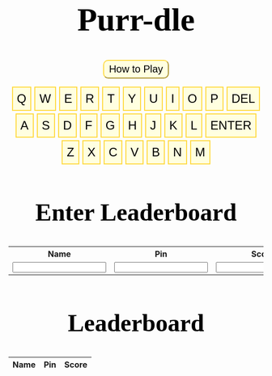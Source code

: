 <html lang="en"><head>
  <meta charset="utf-8">
  <meta http-equiv="X-UA-Compatible" content="IE=edge">
  <meta name="viewport" content="width=device-width, initial-scale=1">

<script>
function wrap_img(fn) {

    if (document.attachEvent ? document.readyState === "complete" : document.readyState !== "loading") {
        var elements = document.querySelectorAll(".post img");
        Array.prototype.forEach.call(elements, function(el, i) {
            if (el.getAttribute("title") && (el.className != "emoji")) {
                const caption = document.createElement('figcaption');
                var node = document.createTextNode(el.getAttribute("title"));
                caption.appendChild(node);
                const wrapper = document.createElement('figure');
                wrapper.className = 'image';
                el.parentNode.insertBefore(wrapper, el);
                el.parentNode.removeChild(el);
                wrapper.appendChild(el);
                wrapper.appendChild(caption);
            }
        });
		gameboard()
    } else { document.addEventListener('DOMContentLoaded', fn); }
}
window.onload = wrap_img;  

document.addEventListener("DOMContentLoaded", function(){
    // add link icon to anchor tags
    var elem = document.querySelectorAll(".anchor-link")
    elem.forEach(e => (e.innerHTML = '<i class="fas fa-link fa-xs"></i>'));
    });
</script>
</head>
<body><header class="site-header">

<body>
<script>
src="https://code.jquery.com/jquery-3.6.0.min.js"
integrity="sha256-/xUj+3OJU5yExlq6GSYGSHk7tPXikynS7ogEvDej/m4="
crossorigin="anonymous"
src="https://cdnjs.cloudflare.com/ajax/libs/toastr.js/latest/toastr.min.js"
</script>

<div class = "flex-all">
  <div class="flex-left">
    <div>
      <div id="game-board">
    </div>
  </div>

  <div class="flex-right">
    <div>
      <h1>Purr-dle</h1>
      <div class="howto-container">
      <button type="submit" class="howto-button" onclick="openPopup1()">How to Play</button>
      <div class="howto-popup" id="howto-popup">
              <h2>How to Play</h2>
              <p>Guess the word in 6 tries.</p>
              <p>Each guess must be a valid 5-letter word.</p>
              <p>The color of the squares will change to show how close your guess was to the word.</p>
              <p>Green - Letter is in the word and in the correct spot.</p>
              <p>Yellow - Letter is in the word but in the wrong spot.</p>
              <p>Grey - Letter is not in the word in any spot.</p>
              <button type="button" onclick="closePopup1()">Close</button>
              </div>
      </div>
      <div id="keyboard">
        <div class="row1">
            <button class="keyboard-button">q</button>
            <button class="keyboard-button">w</button>
            <button class="keyboard-button">e</button>
            <button class="keyboard-button">r</button>
            <button class="keyboard-button">t</button>
            <button class="keyboard-button">y</button>
            <button class="keyboard-button">u</button>
            <button class="keyboard-button">i</button>
            <button class="keyboard-button">o</button>
            <button class="keyboard-button">p</button>
            <button class="keyboard-button">Del</button>
        </div>
          <div class="row2">
            <button class="keyboard-button">a</button>
            <button class="keyboard-button">s</button>
            <button class="keyboard-button">d</button>
            <button class="keyboard-button">f</button>
            <button class="keyboard-button">g</button>
            <button class="keyboard-button">h</button>
            <button class="keyboard-button">j</button>
            <button class="keyboard-button">k</button>
            <button class="keyboard-button">l</button>
            <button class="keyboard-button">Enter</button>
        </div>
      <div class="row3">
            <button class="keyboard-button">z</button>
            <button class="keyboard-button">x</button>
            <button class="keyboard-button">c</button>
            <button class="keyboard-button">v</button>
            <button class="keyboard-button">b</button>
            <button class="keyboard-button">n</button>
            <button class="keyboard-button">m</button>
      </div>
    </div>
  </div>
</div>


<script>
let popup1 = document.getElementById("howto-popup")
function openPopup1(){
    popup1.classList.add("open-popup");
}
function closePopup1(){
    popup1.classList.remove("open-popup");
}
</script>
    

<style>
 {background-color: #f1f0e2;}
/*
    .flex-all {
        display: flex;
        justify-content: center;
    }
    .flex-left {
        display: flex;
        padding: 0 30px 30px;
    }
    .flex-right {
        display: flex;
        padding: 0 30px 30px;
    }
*/

    h1 {
      /* Title Design */
        text-align: center;
        font-family: Serif;
        color: #000000;
        font-size: 4rem;
    }
    h2 {
      /* Title Design */
        text-align: center;
        font-family: Serif;
        color: #000000;
        font-size: 3rem;
    }
    .howto-container{
        width: 100%
        background: #3c5077;
        display: flex;
        align-items: center;
        justify-content: center;
    }
    /* How To button design: */
    .howto-button{    
      background: #ffffe0;
      border: 3;
      border-color: #FFDB45; 
      outline: none;
      cursor: pointer;
      font-size: 20px;
      font-weight: 500;
      border-radius: 10px;
      padding: 5 10px 5px;
    }
    .howto-popup{
      width: 400px;
      background: #F8E69A;
      border-radius: 20px;
      position: absolute;
      top: 0;
      left: 50%;
      transform: translate(-50%,-50%) scale(0.1);
      text-align: center;
      font-size: 1.2rem;
      font-weight: 400;
      padding: 0 30px 30px;
      visibility: hidden;
      transition: transform 0.3s, top 0.3s;
    }
    .open-popup{
      visibility: visible;
      top: 50%;
      transform: translate(-50%,-35%) scale(1);
    }
    .howto-popup h2{
        font-weight: 30px
        margin: 30px 10 10px
    }
    .howto-popup button{
        width: 10%
        margin-top: 2px;
        font-size: 18px;
        border-radius: 4px;
        cursor: pointer;
        background-color:#ffad51

    }
    .howto-popup button:hover{
      background-color:#ff941c;
      transition: 0.1s;
    }
    /* Keyboard button display: */
       #keyboard {
        margin: 1rem 0;
        display: flex;
        flex-direction: column;
        align-items: center;
      }
      #keyboard div {
        display: flex;
      }
      .row2 {
        margin: 0.3rem 0;
      }
    /* Keyboard button design: */
      .keyboard-button {
        font-size: 1.5rem;
        font-weight: 400;
        padding: 0.5rem;
        margin: 0 3px;
        cursor: pointer;
        text-transform: uppercase;
        color: #000000;
        background-color: #ffffe0;
        border: 2px solid #FFDB45;
      }
    /* Mouse hover over button color change: */
    .howto-button:hover, .keyboard-button:hover {
      background-color: #ffee87;
      transition: 0.1s;
    }
    .container {
      width: 100%;
      height: 100vh;
      background: #3c5077
      display: flex;
      align-items: center;
      justify-content: center;
      flex-direction: column;
        align-items: center;
    }
    .game-board {
      display: flex;
      align-items: center;
      flex-direction: column;
    }
    .letter-box {
      border: 2px solid gray;
      border-radius: 3px;
      margin: 2px;
      font-size: 2.5rem;
      font-weight: 700;
      height: 3rem;
      width: 3rem;
      display: flex;
      justify-content: center;
      align-items: center;
      text-transform: uppercase;
    }
    .filled-box {
      border: 2px solid black;
    }
    .letter-row {
      display: flex;
    } 
</style>

<script>  

// main program
    var WORDS = [ "aback",   "abase",   "abate",   "abbey",   "abbot",   "abhor",   "abide",   "abled",   "abode",   "abort",   "about",   "above",   "abuse",   "abyss",   "acorn",   "acrid",   "actor",   "acute",   "adage",   "adapt",   "adept",   "admin",   "admit",   "adobe",   "adopt",   "adore",   "adorn",   "adult",   "affix",   "afire",   "afoot",   "afoul",   "after",   "again",   "agape",   "agate",   "agent",   "agile",   "aging",   "aglow",   "agony",   "agree",   "ahead",   "aider",   "aisle",   "alarm",   "album",   "alert",   "algae",   "alibi",   "alien",   "align",   "alike",   "alive",   "allay",   "alley",   "allot",   "allow",   "alloy",   "aloft",   "alone",   "along",   "aloof",   "aloud",   "alpha",   "altar",   "alter",   "amass",   "amaze",   "amber",   "amble",   "amend",   "amiss",   "amity",   "among",   "ample",   "amply",   "amuse",   "angel",   "anger",   "angle",   "angry",   "angst",   "anime",   "ankle",   "annex",   "annoy",   "annul",   "anode",   "antic",   "anvil",   "aorta",   "apart",   "aphid",   "aping",   "apnea",   "apple",   "apply",   "apron",   "aptly",   "arbor",   "ardor",   "arena",   "argue",   "arise",   "armor",   "aroma",   "arose",   "array",   "arrow",   "arson",   "artsy",   "ascot",   "ashen",   "aside",   "askew",   "assay",   "asset",   "atoll",   "atone",   "attic",   "audio",   "audit",   "augur",   "aunty",   "avail",   "avert",   "avian",   "avoid",   "await",   "awake",   "award",   "aware",   "awash",   "awful",   "awoke",   "axial",   "axiom",   "axion",   "azure",   "bacon",   "badge",   "badly",   "bagel",   "baggy",   "baker",   "baler",   "balmy",   "banal",   "banjo",   "barge",   "baron",   "basal",   "basic",   "basil",   "basin",   "basis",   "baste",   "batch",   "bathe",   "baton",   "batty",   "bawdy",   "bayou",   "beach",   "beady",   "beard",   "beast",   "beech",   "beefy",   "befit",   "began",   "begat",   "beget",   "begin",   "begun",   "being",   "belch",   "belie",   "belle",   "belly",   "below",   "bench",   "beret",   "berry",   "berth",   "beset",   "betel",   "bevel",   "bezel",   "bible",   "bicep",   "biddy",   "bigot",   "bilge",   "billy",   "binge",   "bingo",   "biome",   "birch",   "birth",   "bison",   "bitty",   "black",   "blade",   "blame",   "bland",   "blank",   "blare",   "blast",   "blaze",   "bleak",   "bleat",   "bleed",   "bleep",   "blend",   "bless",   "blimp",   "blind",   "blink",   "bliss",   "blitz",   "bloat",   "block",   "bloke",   "blond",   "blood",   "bloom",   "blown",   "bluer",   "bluff",   "blunt",   "blurb",   "blurt",   "blush",   "board",   "boast",   "bobby",   "boney",   "bongo",   "bonus",   "booby",   "boost",   "booth",   "booty",   "booze",   "boozy",   "borax",   "borne",   "bosom",   "bossy",   "botch",   "bough",   "boule",   "bound",   "bowel",   "boxer",   "brace",   "braid",   "brain",   "brake",   "brand",   "brash",   "brass",   "brave",   "bravo",   "brawl",   "brawn",   "bread",   "break",   "breed",   "briar",   "bribe",   "brick",   "bride",   "brief",   "brine",   "bring",   "brink",   "briny",   "brisk",   "broad",   "broil",   "broke",   "brood",   "brook",   "broom",   "broth",   "brown",   "brunt",   "brush",   "brute",   "buddy",   "budge",   "buggy",   "bugle",   "build",   "built",   "bulge",   "bulky",   "bully",   "bunch",   "bunny",   "burly",   "burnt",   "burst",   "bused",   "bushy",   "butch",   "butte",   "buxom",   "buyer",   "bylaw",   "cabal",   "cabby",   "cabin",   "cable",   "cacao",   "cache",   "cacti",   "caddy",   "cadet",   "cagey",   "cairn",   "camel",   "cameo",   "canal",   "candy",   "canny",   "canoe",   "canon",   "caper",   "caput",   "carat",   "cargo",   "carol",   "carry",   "carve",   "caste",   "catch",   "cater",   "catty",   "caulk",   "cause",   "cavil",   "cease",   "cedar",   "cello",   "chafe",   "chaff",   "chain",   "chair",   "chalk",   "champ",   "chant",   "chaos",   "chard",   "charm",   "chart",   "chase",   "chasm",   "cheap",   "cheat",   "check",   "cheek",   "cheer",   "chess",   "chest",   "chick",   "chide",   "chief",   "child",   "chili",   "chill",   "chime",   "china",   "chirp",   "chock",   "choir",   "choke",   "chord",   "chore",   "chose",   "chuck",   "chump",   "chunk",   "churn",   "chute",   "cider",   "cigar",   "cinch",   "circa",   "civic",   "civil",   "clack",   "claim",   "clamp",   "clang",   "clank",   "clash",   "clasp",   "class",   "clean",   "clear",   "cleat",   "cleft",   "clerk",   "click",   "cliff",   "climb",   "cling",   "clink",   "cloak",   "clock",   "clone",   "close",   "cloth",   "cloud",   "clout",   "clove",   "clown",   "cluck",   "clued",   "clump",   "clung",   "coach",   "coast",   "cobra",   "cocoa",   "colon",   "color",   "comet",   "comfy",   "comic",   "comma",   "conch",   "condo",   "conic",   "copse",   "coral",   "corer",   "corny",   "couch",   "cough",   "could",   "count",   "coupe",   "court",   "coven",   "cover",   "covet",   "covey",   "cower",   "coyly",   "crack",   "craft",   "cramp",   "crane",   "crank",   "crash",   "crass",   "crate",   "crave",   "crawl",   "craze",   "crazy",   "creak",   "cream",   "credo",   "creed",   "creek",   "creep",   "creme",   "crepe",   "crept",   "cress",   "crest",   "crick",   "cried",   "crier",   "crime",   "crimp",   "crisp",   "croak",   "crock",   "crone",   "crony",   "crook",   "cross",   "croup",   "crowd",   "crown",   "crude",   "cruel",   "crumb",   "crump",   "crush",   "crust",   "crypt",   "cubic",   "cumin",   "curio",   "curly",   "curry",   "curse",   "curve",   "curvy",   "cutie",   "cyber",   "cycle",   "cynic",   "daddy",   "daily",   "dairy",   "daisy",   "dally",   "dance",   "dandy",   "datum",   "daunt",   "dealt",   "death",   "debar",   "debit",   "debug",   "debut",   "decal",   "decay",   "decor",   "decoy",   "decry",   "defer",   "deign",   "deity",   "delay",   "delta",   "delve",   "demon",   "demur",   "denim",   "dense",   "depot",   "depth",   "derby",   "deter",   "detox",   "deuce",   "devil",   "diary",   "dicey",   "digit",   "dilly",   "dimly",   "diner",   "dingo",   "dingy",   "diode",   "dirge",   "dirty",   "disco",   "ditch",   "ditto",   "ditty",   "diver",   "dizzy",   "dodge",   "dodgy",   "dogma",   "doing",   "dolly",   "donor",   "donut",   "dopey",   "doubt",   "dough",   "dowdy",   "dowel",   "downy",   "dowry",   "dozen",   "draft",   "drain",   "drake",   "drama",   "drank",   "drape",   "drawl",   "drawn",   "dread",   "dream",   "dress",   "dried",   "drier",   "drift",   "drill",   "drink",   "drive",   "droit",   "droll",   "drone",   "drool",   "droop",   "dross",   "drove",   "drown",   "druid",   "drunk",   "dryer",   "dryly",   "duchy",   "dully",   "dummy",   "dumpy",   "dunce",   "dusky",   "dusty",   "dutch",   "duvet",   "dwarf",   "dwell",   "dwelt",   "dying",   "eager",   "eagle",   "early",   "earth",   "easel",   "eaten",   "eater",   "ebony",   "eclat",   "edict",   "edify",   "eerie",   "egret",   "eight",   "eject",   "eking",   "elate",   "elbow",   "elder",   "elect",   "elegy",   "elfin",   "elide",   "elite",   "elope",   "elude",   "email",   "embed",   "ember",   "emcee",   "empty",   "enact",   "endow",   "enema",   "enemy",   "enjoy",   "ennui",   "ensue",   "enter",   "entry",   "envoy",   "epoch",   "epoxy",   "equal",   "equip",   "erase",   "erect",   "erode",   "error",   "erupt",   "essay",   "ester",   "ether",   "ethic",   "ethos",   "etude",   "evade",   "event",   "every",   "evict",   "evoke",   "exact",   "exalt",   "excel",   "exert",   "exile",   "exist",   "expel",   "extol",   "extra",   "exult",   "eying",   "fable",   "facet",   "faint",   "fairy",   "faith",   "false",   "fancy",   "fanny",   "farce",   "fatal",   "fatty",   "fault",   "fauna",   "favor",   "feast",   "fecal",   "feign",   "fella",   "felon",   "femme",   "femur",   "fence",   "feral",   "ferry",   "fetal",   "fetch",   "fetid",   "fetus",   "fever",   "fewer",   "fiber",   "ficus",   "field",   "fiend",   "fiery",   "fifth",   "fifty",   "fight",   "filer",   "filet",   "filly",   "filmy",   "filth",   "final",   "finch",   "finer",   "first",   "fishy",   "fixer",   "fizzy",   "fjord",   "flack",   "flail",   "flair",   "flake",   "flaky",   "flame",   "flank",   "flare",   "flash",   "flask",   "fleck",   "fleet",   "flesh",   "flick",   "flier",   "fling",   "flint",   "flirt",   "float",   "flock",   "flood",   "floor",   "flora",   "floss",   "flour",   "flout",   "flown",   "fluff",   "fluid",   "fluke",   "flume",   "flung",   "flunk",   "flush",   "flute",   "flyer",   "foamy",   "focal",   "focus",   "foggy",   "foist",   "folio",   "folly",   "foray",   "force",   "forge",   "forgo",   "forte",   "forth",   "forty",   "forum",   "found",   "foyer",   "frail",   "frame",   "frank",   "fraud",   "freak",   "freed",   "freer",   "fresh",   "friar",   "fried",   "frill",   "frisk",   "fritz",   "frock",   "frond",   "front",   "frost",   "froth",   "frown",   "froze",   "fruit",   "fudge",   "fugue",   "fully",   "fungi",   "funky",   "funny",   "furor",   "furry",   "fussy",   "fuzzy",   "gaffe",   "gaily",   "gamer",   "gamma",   "gamut",   "gassy",   "gaudy",   "gauge",   "gaunt",   "gauze",   "gavel",   "gawky",   "gayer",   "gayly",   "gazer",   "gecko",   "geeky",   "geese",   "genie",   "genre",   "ghost",   "ghoul",   "giant",   "giddy",   "gipsy",   "girly",   "girth",   "given",   "giver",   "glade",   "gland",   "glare",   "glass",   "glaze",   "gleam",   "glean",   "glide",   "glint",   "gloat",   "globe",   "gloom",   "glory",   "gloss",   "glove",   "glyph",   "gnash",   "gnome",   "godly",   "going",   "golem",   "golly",   "gonad",   "goner",   "goody",   "gooey",   "goofy",   "goose",   "gorge",   "gouge",   "gourd",   "grace",   "grade",   "graft",   "grail",   "grain",   "grand",   "grant",   "grape",   "graph",   "grasp",   "grass",   "grate",   "grave",   "gravy",   "graze",   "great",   "greed",   "green",   "greet",   "grief",   "grill",   "grime",   "grimy",   "grind",   "gripe",   "groan",   "groin",   "groom",   "grope",   "gross",   "group",   "grout",   "grove",   "growl",   "grown",   "gruel",   "gruff",   "grunt",   "guard",   "guava",   "guess",   "guest",   "guide",   "guild",   "guile",   "guilt",   "guise",   "gulch",   "gully",   "gumbo",   "gummy",   "guppy",   "gusto",   "gusty",   "gypsy",   "habit",   "hairy",   "halve",   "handy",   "happy",   "hardy",   "harem",   "harpy",   "harry",   "harsh",   "haste",   "hasty",   "hatch",   "hater",   "haunt",   "haute",   "haven",   "havoc",   "hazel",   "heady",   "heard",   "heart",   "heath",   "heave",   "heavy",   "hedge",   "hefty",   "heist",   "helix",   "hello",   "hence",   "heron",   "hilly",   "hinge",   "hippo",   "hippy",   "hitch",   "hoard",   "hobby",   "hoist",   "holly",   "homer",   "honey",   "honor",   "horde",   "horny",   "horse",   "hotel",   "hotly",   "hound",   "house",   "hovel",   "hover",   "howdy",   "human",   "humid",   "humor",   "humph",   "humus",   "hunch",   "hunky",   "hurry",   "husky",   "hussy",   "hutch",   "hydro",   "hyena",   "hymen",   "hyper",   "icily",   "icing",   "ideal",   "idiom",   "idiot",   "idler",   "idyll",   "igloo",   "iliac",   "image",   "imbue",   "impel",   "imply",   "inane",   "inbox",   "incur",   "index",   "inept",   "inert",   "infer",   "ingot",   "inlay",   "inlet",   "inner",   "input",   "inter",   "intro",   "ionic",   "irate",   "irony",   "islet",   "issue",   "itchy",   "ivory",   "jaunt",   "jazzy",   "jelly",   "jerky",   "jetty",   "jewel",   "jiffy",   "joint",   "joist",   "joker",   "jolly",   "joust",   "judge",   "juice",   "juicy",   "jumbo",   "jumpy",   "junta",   "junto",   "juror",   "kappa",   "karma",   "kayak",   "kebab",   "khaki",   "kinky",   "kiosk",   "kitty",   "knack",   "knave",   "knead",   "kneed",   "kneel",   "knelt",   "knife",   "knock",   "knoll",   "known",   "koala",   "krill",   "label",   "labor",   "laden",   "ladle",   "lager",   "lance",   "lanky",   "lapel",   "lapse",   "large",   "larva",   "lasso",   "latch",   "later",   "lathe",   "latte",   "laugh",   "layer",   "leach",   "leafy",   "leaky",   "leant",   "leapt",   "learn",   "lease",   "leash",   "least",   "leave",   "ledge",   "leech",   "leery",   "lefty",   "legal",   "leggy",   "lemon",   "lemur",   "leper",   "level",   "lever",   "libel",   "liege",   "light",   "liken",   "lilac",   "limbo",   "limit",   "linen",   "liner",   "lingo",   "lipid",   "lithe",   "liver",   "livid",   "llama",   "loamy",   "loath",   "lobby",   "local",   "locus",   "lodge",   "lofty",   "logic",   "login",   "loopy",   "loose",   "lorry",   "loser",   "louse",   "lousy",   "lover",   "lower",   "lowly",   "loyal",   "lucid",   "lucky",   "lumen",   "lumpy",   "lunar",   "lunch",   "lunge",   "lupus",   "lurch",   "lurid",   "lusty",   "lying",   "lymph",   "lyric",   "macaw",   "macho",   "macro",   "madam",   "madly",   "mafia",   "magic",   "magma",   "maize",   "major",   "maker",   "mambo",   "mamma",   "mammy",   "manga",   "mange",   "mango",   "mangy",   "mania",   "manic",   "manly",   "manor",   "maple",   "march",   "marry",   "marsh",   "mason",   "masse",   "match",   "matey",   "mauve",   "maxim",   "maybe",   "mayor",   "mealy",   "meant",   "meaty",   "mecca",   "medal",   "media",   "medic",   "melee",   "melon",   "mercy",   "merge",   "merit",   "merry",   "metal",   "meter",   "metro",   "micro",   "midge",   "midst",   "might",   "milky",   "mimic",   "mince",   "miner",   "minim",   "minor",   "minty",   "minus",   "mirth",   "miser",   "missy",   "mocha",   "modal",   "model",   "modem",   "mogul",   "moist",   "molar",   "moldy",   "money",   "month",   "moody",   "moose",   "moral",   "moron",   "morph",   "mossy",   "motel",   "motif",   "motor",   "motto",   "moult",   "mound",   "mount",   "mourn",   "mouse",   "mouth",   "mover",   "movie",   "mower",   "mucky",   "mucus",   "muddy",   "mulch",   "mummy",   "munch",   "mural",   "murky",   "mushy",   "music",   "musky",   "musty",   "myrrh",   "nadir",   "naive",   "nanny",   "nasal",   "nasty",   "natal",   "naval",   "navel",   "needy",   "neigh",   "nerdy",   "nerve",   "never",   "newer",   "newly",   "nicer",   "niche",   "niece",   "night",   "ninja",   "ninny",   "ninth",   "noble",   "nobly",   "noise",   "noisy",   "nomad",   "noose",   "north",   "nosey",   "notch",   "novel",   "nudge",   "nurse",   "nutty",   "nylon",   "nymph",   "oaken",   "obese",   "occur",   "ocean",   "octal",   "octet",   "odder",   "oddly",   "offal",   "offer",   "often",   "olden",   "older",   "olive",   "ombre",   "omega",   "onion",   "onset",   "opera",   "opine",   "opium",   "optic",   "orbit",   "order",   "organ",   "other",   "otter",   "ought",   "ounce",   "outdo",   "outer",   "outgo",   "ovary",   "ovate",   "overt",   "ovine",   "ovoid",   "owing",   "owner",   "oxide",   "ozone",   "paddy",   "pagan",   "paint",   "paler",   "palsy",   "panel",   "panic",   "pansy",   "papal",   "paper",   "parer",   "parka",   "parry",   "parse",   "party",   "pasta",   "paste",   "pasty",   "patch",   "patio",   "patsy",   "patty",   "pause",   "payee",   "payer",   "peace",   "peach",   "pearl",   "pecan",   "pedal",   "penal",   "pence",   "penne",   "penny",   "perch",   "peril",   "perky",   "pesky",   "pesto",   "petal",   "petty",   "phase",   "phone",   "phony",   "photo",   "piano",   "picky",   "piece",   "piety",   "piggy",   "pilot",   "pinch",   "piney",   "pinky",   "pinto",   "piper",   "pique",   "pitch",   "pithy",   "pivot",   "pixel",   "pixie",   "pizza",   "place",   "plaid",   "plain",   "plait",   "plane",   "plank",   "plant",   "plate",   "plaza",   "plead",   "pleat",   "plied",   "plier",   "pluck",   "plumb",   "plume",   "plump",   "plunk",   "plush",   "poesy",   "point",   "poise",   "poker",   "polar",   "polka",   "polyp",   "pooch",   "poppy",   "porch",   "poser",   "posit",   "posse",   "pouch",   "pound",   "pouty",   "power",   "prank",   "prawn",   "preen",   "press",   "price",   "prick",   "pride",   "pried",   "prime",   "primo",   "print",   "prior",   "prism",   "privy",   "prize",   "probe",   "prone",   "prong",   "proof",   "prose",   "proud",   "prove",   "prowl",   "proxy",   "prude",   "prune",   "psalm",   "pubic",   "pudgy",   "puffy",   "pulpy",   "pulse",   "punch",   "pupil",   "puppy",   "puree",   "purer",   "purge",   "purse",   "pushy",   "putty",   "pygmy",   "quack",   "quail",   "quake",   "qualm",   "quark",   "quart",   "quash",   "quasi",   "queen",   "queer",   "quell",   "query",   "quest",   "queue",   "quick",   "quiet",   "quill",   "quilt",   "quirk",   "quite",   "quota",   "quote",   "quoth",   "rabbi",   "rabid",   "racer",   "radar",   "radii",   "radio",   "rainy",   "raise",   "rajah",   "rally",   "ralph",   "ramen",   "ranch",   "randy",   "range",   "rapid",   "rarer",   "raspy",   "ratio",   "ratty",   "raven",   "rayon",   "razor",   "reach",   "react",   "ready",   "realm",   "rearm",   "rebar",   "rebel",   "rebus",   "rebut",   "recap",   "recur",   "recut",   "reedy",   "refer",   "refit",   "regal",   "rehab",   "reign",   "relax",   "relay",   "relic",   "remit",   "renal",   "renew",   "repay",   "repel",   "reply",   "rerun",   "reset",   "resin",   "retch",   "retro",   "retry",   "reuse",   "revel",   "revue",   "rhino",   "rhyme",   "rider",   "ridge",   "rifle",   "right",   "rigid",   "rigor",   "rinse",   "ripen",   "riper",   "risen",   "riser",   "risky",   "rival",   "river",   "rivet",   "roach",   "roast",   "robin",   "robot",   "rocky",   "rodeo",   "roger",   "rogue",   "roomy",   "roost",   "rotor",   "rouge",   "rough",   "round",   "rouse",   "route",   "rover",   "rowdy",   "rower",   "royal",   "ruddy",   "ruder",   "rugby",   "ruler",   "rumba",   "rumor",   "rupee",   "rural",   "rusty",   "sadly",   "safer",   "saint",   "salad",   "sally",   "salon",   "salsa",   "salty",   "salve",   "salvo",   "sandy",   "saner",   "sappy",   "sassy",   "satin",   "satyr",   "sauce",   "saucy",   "sauna",   "saute",   "savor",   "savoy",   "savvy",   "scald",   "scale",   "scalp",   "scaly",   "scamp",   "scant",   "scare",   "scarf",   "scary",   "scene",   "scent",   "scion",   "scoff",   "scold",   "scone",   "scoop",   "scope",   "score",   "scorn",   "scour",   "scout",   "scowl",   "scram",   "scrap",   "scree",   "screw",   "scrub",   "scrum",   "scuba",   "sedan",   "seedy",   "segue",   "seize",   "semen",   "sense",   "sepia",   "serif",   "serum",   "serve",   "setup",   "seven",   "sever",   "sewer",   "shack",   "shade",   "shady",   "shaft",   "shake",   "shaky",   "shale",   "shall",   "shalt",   "shame",   "shank",   "shape",   "shard",   "share",   "shark",   "sharp",   "shave",   "shawl",   "shear",   "sheen",   "sheep",   "sheer",   "sheet",   "sheik",   "shelf",   "shell",   "shied",   "shift",   "shine",   "shiny",   "shire",   "shirk",   "shirt",   "shoal",   "shock",   "shone",   "shook",   "shoot",   "shore",   "shorn",   "short",   "shout",   "shove",   "shown",   "showy",   "shrew",   "shrub",   "shrug",   "shuck",   "shunt",   "shush",   "shyly",   "siege",   "sieve",   "sight",   "sigma",   "silky",   "silly",   "since",   "sinew",   "singe",   "siren",   "sissy",   "sixth",   "sixty",   "skate",   "skier",   "skiff",   "skill",   "skimp",   "skirt",   "skulk",   "skull",   "skunk",   "slack",   "slain",   "slang",   "slant",   "slash",   "slate",   "sleek",   "sleep",   "sleet",   "slept",   "slice",   "slick",   "slide",   "slime",   "slimy",   "sling",   "slink",   "sloop",   "slope",   "slosh",   "sloth",   "slump",   "slung",   "slunk",   "slurp",   "slush",   "slyly",   "smack",   "small",   "smart",   "smash",   "smear",   "smell",   "smelt",   "smile",   "smirk",   "smite",   "smith",   "smock",   "smoke",   "smoky",   "smote",   "snack",   "snail",   "snake",   "snaky",   "snare",   "snarl",   "sneak",   "sneer",   "snide",   "sniff",   "snipe",   "snoop",   "snore",   "snort",   "snout",   "snowy",   "snuck",   "snuff",   "soapy",   "sober",   "soggy",   "solar",   "solid",   "solve",   "sonar",   "sonic",   "sooth",   "sooty",   "sorry",   "sound",   "south",   "sower",   "space",   "spade",   "spank",   "spare",   "spark",   "spasm",   "spawn",   "speak",   "spear",   "speck",   "speed",   "spell",   "spelt",   "spend",   "spent",   "sperm",   "spice",   "spicy",   "spied",   "spiel",   "spike",   "spiky",   "spill",   "spilt",   "spine",   "spiny",   "spire",   "spite",   "splat",   "split",   "spoil",   "spoke",   "spoof",   "spook",   "spool",   "spoon",   "spore",   "sport",   "spout",   "spray",   "spree",   "sprig",   "spunk",   "spurn",   "spurt",   "squad",   "squat",   "squib",   "stack",   "staff",   "stage",   "staid",   "stain",   "stair",   "stake",   "stale",   "stalk",   "stall",   "stamp",   "stand",   "stank",   "stare",   "stark",   "start",   "stash",   "state",   "stave",   "stead",   "steak",   "steal",   "steam",   "steed",   "steel",   "steep",   "steer",   "stein",   "stern",   "stick",   "stiff",   "still",   "stilt",   "sting",   "stink",   "stint",   "stock",   "stoic",   "stoke",   "stole",   "stomp",   "stone",   "stony",   "stood",   "stool",   "stoop",   "store",   "stork",   "storm",   "story",   "stout",   "stove",   "strap",   "straw",   "stray",   "strip",   "strut",   "stuck",   "study",   "stuff",   "stump",   "stung",   "stunk",   "stunt",   "style",   "suave",   "sugar",   "suing",   "suite",   "sulky",   "sully",   "sumac",   "sunny",   "super",   "surer",   "surge",   "surly",   "sushi",   "swami",   "swamp",   "swarm",   "swash",   "swath",   "swear",   "sweat",   "sweep",   "sweet",   "swell",   "swept",   "swift",   "swill",   "swine",   "swing",   "swirl",   "swish",   "swoon",   "swoop",   "sword",   "swore",   "sworn",   "swung",   "synod",   "syrup",   "tabby",   "table",   "taboo",   "tacit",   "tacky",   "taffy",   "taint",   "taken",   "taker",   "tally",   "talon",   "tamer",   "tango",   "tangy",   "taper",   "tapir",   "tardy",   "tarot",   "taste",   "tasty",   "tatty",   "taunt",   "tawny",   "teach",   "teary",   "tease",   "teddy",   "teeth",   "tempo",   "tenet",   "tenor",   "tense",   "tenth",   "tepee",   "tepid",   "terra",   "terse",   "testy",   "thank",   "theft",   "their",   "theme",   "there",   "these",   "theta",   "thick",   "thief",   "thigh",   "thing",   "think",   "third",   "thong",   "thorn",   "those",   "three",   "threw",   "throb",   "throw",   "thrum",   "thumb",   "thump",   "thyme",   "tiara",   "tibia",   "tidal",   "tiger",   "tight",   "tilde",   "timer",   "timid",   "tipsy",   "titan",   "tithe",   "title",   "toast",   "today",   "toddy",   "token",   "tonal",   "tonga",   "tonic",   "tooth",   "topaz",   "topic",   "torch",   "torso",   "torus",   "total",   "totem",   "touch",   "tough",   "towel",   "tower",   "toxic",   "toxin",   "trace",   "track",   "tract",   "trade",   "trail",   "train",   "trait",   "tramp",   "trash",   "trawl",   "tread",   "treat",   "trend",   "triad",   "trial",   "tribe",   "trice",   "trick",   "tried",   "tripe",   "trite",   "troll",   "troop",   "trope",   "trout",   "trove",   "truce",   "truck",   "truer",   "truly",   "trump",   "trunk",   "truss",   "trust",   "truth",   "tryst",   "tubal",   "tuber",   "tulip",   "tulle",   "tumor",   "tunic",   "turbo",   "tutor",   "twang",   "tweak",   "tweed",   "tweet",   "twice",   "twine",   "twirl",   "twist",   "twixt",   "tying",   "udder",   "ulcer",   "ultra",   "umbra",   "uncle",   "uncut",   "under",   "undid",   "undue",   "unfed",   "unfit",   "unify",   "union",   "unite",   "unity",   "unlit",   "unmet",   "unset",   "untie",   "until",   "unwed",   "unzip",   "upper",   "upset",   "urban",   "urine",   "usage",   "usher",   "using",   "usual",   "usurp",   "utile",   "utter",   "vague",   "valet",   "valid",   "valor",   "value",   "valve",   "vapid",   "vapor",   "vault",   "vaunt",   "vegan",   "venom",   "venue",   "verge",   "verse",   "verso",   "verve",   "vicar",   "video",   "vigil",   "vigor",   "villa",   "vinyl",   "viola",   "viper",   "viral",   "virus",   "visit",   "visor",   "vista",   "vital",   "vivid",   "vixen",   "vocal",   "vodka",   "vogue",   "voice",   "voila",   "vomit",   "voter",   "vouch",   "vowel",   "vying",   "wacky",   "wafer",   "wager",   "wagon",   "waist",   "waive",   "waltz",   "warty",   "waste",   "watch",   "water",   "waver",   "waxen",   "weary",   "weave",   "wedge",   "weedy",   "weigh",   "weird",   "welch",   "welsh",   "whack",   "whale",   "wharf",   "wheat",   "wheel",   "whelp",   "where",   "which",   "whiff",   "while",   "whine",   "whiny",   "whirl",   "whisk",   "white",   "whole",   "whoop",   "whose",   "widen",   "wider",   "widow",   "width",   "wield",   "wight",   "willy",   "wimpy",   "wince",   "winch",   "windy",   "wiser",   "wispy",   "witch",   "witty",   "woken",   "woman",   "women",   "woody",   "wooer",   "wooly",   "woozy",   "wordy",   "world",   "worry",   "worse",   "worst",   "worth",   "would",   "wound",   "woven",   "wrack",   "wrath",   "wreak",   "wreck",   "wrest",   "wring",   "wrist",   "write",   "wrong",   "wrote",   "wrung",   "wryly",   "yacht",   "yearn",   "yeast",   "yield",   "young",   "youth",   "zebra",   "zesty",   "zonal" ]
    const numguess = 6;
    let guessesRemaining = numguess;
    let scorecount = 0
    let currentGuess = [];
    let nextLetter = 0;
    let rightGuessString = WORDS[Math.floor(Math.random() * WORDS.length)]
    console.log(rightGuessString)
    // alert(rightGuessString)

    function gameboard() {
        let board = document.getElementById("game-board");
        for (let i = 0; i < numguess; i++) {
            let row = document.createElement("div")
            row.className = "letter-row"
            for (let j = 0; j < 5; j++) {
                let box = document.createElement("div")
                box.className = "letter-box"
                row.appendChild(box)
            }
            board.appendChild(row)
        }
    }
    
    document.addEventListener("keyup", (e) => {    
        if (guessesRemaining === 0) {
            return
        }
        let pressedKey = String(e.key)
        if (pressedKey === "Backspace" && nextLetter !== 0) {
            deleteLetter()
            return
        }
        if (pressedKey === "Enter") {
            checkGuess()
            return
        }
        let found = pressedKey.match(/[a-z]/gi)
        if (!found || found.length > 1) {
            return
        } else {
            insertLetter(pressedKey)
        }
    })
	
// functions	
    function insertLetter (pressedKey) {
        if (nextLetter === 5) {
            return
        }
        pressedKey = pressedKey.toLowerCase()
        let row = document.getElementsByClassName("letter-row")[6 - guessesRemaining]
        let box = row.children[nextLetter]
        box.textContent = pressedKey
        box.classList.add("filled-box")
        currentGuess.push(pressedKey)
        nextLetter += 1
    }
    function deleteLetter () {
        let row = document.getElementsByClassName("letter-row")[6 - guessesRemaining]
        let box = row.children[nextLetter - 1]
        box.textContent = ""
        box.classList.remove("filled-box")
        currentGuess.pop()
        nextLetter -= 1
    }
    async function checkGuess () {
        let row = document.getElementsByClassName("letter-row")[6 - guessesRemaining]
        let guessString = ''
        let rightGuess = Array.from(rightGuessString)
        for (const val of currentGuess) {
            guessString += val
        }
        if (guessString.length != 5) {
            alert("Not enough letters!")
            return
        }

        /*
         if (!WORDS.includes(guessString)) {
            alert("Word not in list!")
            return
        }    
		*/
		// check if word exist by using dictionary API
		// has to use async and await to get result out
		 let url = `https://api.dictionaryapi.dev/api/v2/entries/en/${guessString}`;

		result = await fetch(url).then(res => res.json())
		//console.log(result)
		if ("title" in result)
		{
			console.log(result["title"]);
			alert("Word doesn't exist!")
			return
		}
		else{
			console.log(result[0]); // word exist
		}
		

        for (let i = 0; i < 5; i++) {
            let letterColor = ''
            let box = row.children[i]
            let letter = currentGuess[i]
            let letterPosition = rightGuess.indexOf(currentGuess[i])
            // is letter in the correct guess
            if (letterPosition === -1) {
                letterColor = 'grey'
            } else {
                // now, letter is definitely in word
                // if letter index and right guess index are the same
                // letter is in the right position 
                if (currentGuess[i] === rightGuess[i]) {
                    // shade green 
                    letterColor = 'green'
                } else {
                    // shade box yellow
                    letterColor = 'yellow'
                }
                rightGuess[letterPosition] = "#"
            } 
            let delay = 250 * i
            setTimeout(()=> {
                //shade box
                box.style.backgroundColor = letterColor
                shadeKeyBoard(letter, letterColor)
            }, delay)
        }   
        if (guessString === rightGuessString) {
            alert("You guessed right! Game over!")
            guessesRemaining = 0;
            scorecount += 1;
            return
        } else {
            guessesRemaining -= 1;
            currentGuess = [];
            nextLetter = 0;
            if (guessesRemaining === 0) {
                alert("You've run out of guesses! Game over!")
                alert(`The right word was: "${rightGuessString}"`)
            }
        }
    }
    function shadeKeyBoard(letter, color) {
        for (const elem of document.getElementsByClassName("keyboard-button")) {
            if (elem.textContent === letter) {
                let oldColor = elem.style.backgroundColor
                if (oldColor === 'green') {
                    return
                } 
                if (oldColor === 'yellow' && color !== 'green') {
                    return
                }
                elem.style.backgroundColor = color
                break
            }
        }
    }
	document.getElementById("keyboard").addEventListener("click", (e) => {
        const target = e.target
        if (!target.classList.contains("keyboard-button")) {
            return
        }
        let key = target.textContent
        if (key === "Del") {
            key = "Backspace"
        } 
        document.dispatchEvent(new KeyboardEvent("keyup", {'key': key}))
	});
</script> 

<h2 style="color:black">Enter Leaderboard</h2>
<table>
    <tr>
        <th><label for="name">Name</label></th>
        <th><label for="pin">Pin</label></th>
        <th><label for="score">Score</label></th>
    </tr>
    <tr>
        <td><input type="text" name="name" id="name" required></td>
        <td><input type="password" name="pin" id="pin" required></td>
        <td><input type="number" name="score" id="score" required></td>
        <td ><button onclick="create_user()">Submit</button></td>
    </tr>
</table>

<h2 style="color:black" class="widebr">Leaderboard</h2>
<!--
<div id="lbControls">
    <th><button class="btn" id="deletebtn" style="display:none" onclick="delete_Entry()">Delete Event</button></th>
</div>
-->

<table>
  <thead>
  <tr>
    <th>Name</th>
    <th>Pin</th>
    <th>Score</th>
  </tr>
  </thead>
  <tbody id="result">
    <!-- javascript generated data -->
  </tbody>
</table>


<script>
  // prepare HTML result container for new output
  const resultContainer = document.getElementById("result");
  // prepare URL's to allow easy switch from deployment and localhost
  const url = "http://127.0.0.1:8086/api/wordles/"
  // const url = "https://cgato.duckdns.org/api/wordles/create"
  const create_fetch = url + 'create';
  const read_fetch = url;

  function showEvTable() {
        create_Table();
        document.getElementById('evlogbtn').style = "display:none";
        document.getElementById('logrefbtn').style = "display:block";
        document.getElementById('updatebtn').style = "display:block";
        document.getElementById('deletebtn').style = "display:block";
        document.getElementById('evtable').style = "display:block";
        document.getElementById('filters').style = "font-size:25px;display:block";
    }

  // Load users on page entry
  read_users();


  // Display User Table, data is fetched from Backend Database
  function read_users() {
    // prepare fetch options
    const read_options = {
      method: 'GET', // *GET, POST, PUT, DELETE, etc.
      mode: 'cors', // no-cors, *cors, same-origin
      cache: 'default', // *default, no-cache, reload, force-cache, only-if-cached
      credentials: 'omit', // include, *same-origin, omit
      headers: {
        'Content-Type': 'application/json'
      },
    };

    // fetch the data from API
    fetch(read_fetch, read_options)
      // response is a RESTful "promise" on any successful fetch
      .then(response => {
        // check for response errors
        if (response.status !== 200) {
            const errorMsg = 'Database read error: ' + response.status;
            console.log(errorMsg);
            const tr = document.createElement("tr");
            const td = document.createElement("td");
            td.innerHTML = errorMsg;
            tr.appendChild(td);
            resultContainer.appendChild(tr);
            return;
        }
        // valid response will have json data
        response.json().then(data => {
            console.log(data);
            for (let row in data) {
              console.log(data[row]);
              add_row(data[row]);
            }
        })
    })
    // catch fetch errors (ie ACCESS to server blocked)
    .catch(err => {
      console.error(err);
      const tr = document.createElement("tr");
      const td = document.createElement("td");
      td.innerHTML = err;
      tr.appendChild(td);
      resultContainer.appendChild(tr);
    });
  }

  function create_user(){
    //Validate Password (must be 6-20 characters in len)
    //verifyPassword("click");
    const body = {
        name: document.getElementById("name").value,
        pin: document.getElementById("pin").value,
        score: document.getElementById("score").value
    };
    const requestOptions = {
        method: 'POST',
        body: JSON.stringify(body),
        headers: {
            "content-type": "application/json",
            'Authorization': 'Bearer my-token',
        },
    };

    // URL for Create API
    // Fetch API call to the database to create a new user
    fetch(create_fetch, requestOptions)
      .then(response => {
        // trap error response from Web API
        if (response.status !== 200) {
          const errorMsg = 'Database create error: ' + response.status;
          console.log(errorMsg);
          const tr = document.createElement("tr");
          const td = document.createElement("td");
          td.innerHTML = errorMsg;
          tr.appendChild(td);
          resultContainer.appendChild(tr);
          return;
        }
        // response contains valid result
        response.json().then(data => {
            console.log(data);
            //add a table row for the new/created userid
            add_row(data);
        })
    })
  }

  function add_row(data) {
    const tr = document.createElement("tr");
    const name = document.createElement("td");
    const pin = document.createElement("td");
    const score = document.createElement("td");
  

    // obtain data that is specific to the API
    name.innerHTML = data.name; 
    pin.innerHTML = data.pin;
    score.innerHTML = data.score; 

    // add HTML to container
    tr.appendChild(name);
    tr.appendChild(pin);
    tr.appendChild(score);

    resultContainer.appendChild(tr);
  }

</script>

<!--
<script>
    const read_url = "http://127.0.0.1:8086/api/wordles/";
    const read_options = {
        method: 'GET', // *GET, POST, PUT, DELETE, etc.
        mode: 'cors', // no-cors, *cors, same-origin
        cache: 'default', // *default, no-cache, reload, force-cache, only-if-cached
        credentials: 'omit', // include, *same-origin, omit
        headers: {
        'Content-Type': 'application/json'
        // 'Content-Type': 'application/x-www-form-urlencoded',
        },
    };
    function create_User(){
    // extract data from inputs
    const name = document.getElementById("name").value;
    const pin = document.getElementById("pin").value;
    const score = document.getElementById("score").value;
    const requestOptions = {
        method: 'POST',
        headers: {
            'Content-Type': 'application/json',
            'Authorization': 'Bearer my-token',
        },
    };
    //url for Create API
    const post_url='http://127.0.0.1:8086/api/wordles/create' + name + '/' + pin+ '/' + score;
    //Async fetch API call to the database to create a new user
    fetch(url, requestOptions).then(response => {
        // prepare HTML search result container for new output
        const resultContainer = document.getElementById("result");
        // trap error response from Web API
        if (response.status !== 200) {
            const errorMsg = 'Database response error: ' + response.status;
            console.log(errorMsg);
            // Email must be unique, no duplicates allowed
            document.getElementById("pswError").innerHTML =
                "Email already exists in the table";
            return;
        }
        // response contains valid result
        response.json().then(data => {
            console.log(data);
            //add a table row for the new/created userId
            const tr = document.createElement("tr");
            for (let key in data) {
                if (key !== 'query') {
                    //create a DOM element for the data(cells) in table rows
                    const td = document.createElement("td");
                    console.log(data[key]);
                    //truncate the displayed password to length 20
                    if (key === 'password'){
                        td.innerHTML = data[key].substring(0,17)+"...";
                    }
                    else{
                        td.innerHTML = data[key];}
                    //add the DOM data element to the row
                    tr.appendChild(td);
                }
            }
            //append the DOM row to the table
            table.appendChild(tr);
        })
    })
}
</script>
-->